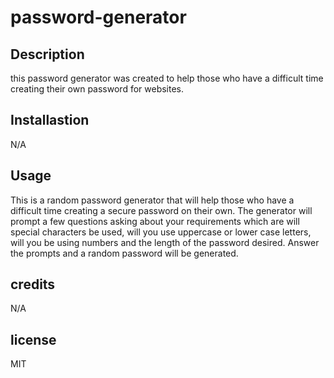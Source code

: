 # password-generator

## Description
this password generator was created to help those who have a difficult time creating their own password for websites. 

## Installastion
N/A

## Usage
This is a random password generator that will help those who have a difficult time creating a secure password on their own. The generator will prompt a few questions asking about your requirements which are will special characters be used, will you use uppercase or lower case letters, will you be using numbers and the length of the password desired. Answer the prompts and a random password will be generated.

## credits
N/A

## license
MIT